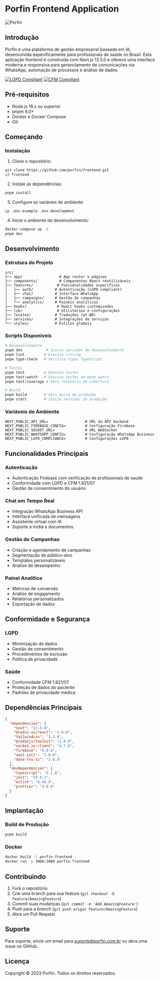 # Porfin Frontend Application

![Porfin](https://porfin.com/logo.png)

## Introdução

Porfin é uma plataforma de gestão empresarial baseada em IA, desenvolvida especificamente para profissionais de saúde no Brasil. Esta aplicação frontend é construída com Next.js 13.5.0 e oferece uma interface moderna e responsiva para gerenciamento de comunicações via WhatsApp, automação de processos e análise de dados.

[![LGPD Compliant](https://img.shields.io/badge/LGPD-Compliant-green.svg)](https://www.planalto.gov.br/ccivil_03/_ato2015-2018/2018/lei/l13709.htm)
[![CFM Compliant](https://img.shields.io/badge/CFM%201.821%2F07-Compliant-blue.svg)](https://sistemas.cfm.org.br/normas/visualizar/resolucoes/BR/2007/1821)

## Pré-requisitos

- Node.js 18.x ou superior
- pnpm 8.0+
- Docker e Docker Compose
- Git

## Começando

### Instalação

1. Clone o repositório:
```bash
git clone https://github.com/porfin/frontend.git
cd frontend
```

2. Instale as dependências:
```bash
pnpm install
```

3. Configure as variáveis de ambiente:
```bash
cp .env.example .env.development
```

4. Inicie o ambiente de desenvolvimento:
```bash
docker-compose up -d
pnpm dev
```

## Desenvolvimento

### Estrutura do Projeto

```
src/
├── app/                 # App router e páginas
├── components/          # Componentes React reutilizáveis
├── features/           # Funcionalidades específicas
│   ├── auth/          # Autenticação (LGPD compliant)
│   ├── chat/          # Interface WhatsApp
│   ├── campaigns/     # Gestão de campanhas
│   └── analytics/     # Painéis analíticos
├── hooks/              # React hooks customizados
├── lib/                # Utilitários e configurações
├── locales/           # Traduções (pt-BR)
├── services/          # Integrações de serviços
└── styles/            # Estilos globais
```

### Scripts Disponíveis

```bash
# Desenvolvimento
pnpm dev           # Inicia servidor de desenvolvimento
pnpm lint         # Executa linting
pnpm type-check   # Verifica tipos TypeScript

# Testes
pnpm test         # Executa testes
pnpm test:watch   # Executa testes em modo watch
pnpm test:coverage # Gera relatório de cobertura

# Build
pnpm build        # Gera build de produção
pnpm start        # Inicia servidor de produção
```

### Variáveis de Ambiente

```env
NEXT_PUBLIC_API_URL=                 # URL da API backend
NEXT_PUBLIC_FIREBASE_CONFIG=         # Configuração Firebase
NEXT_PUBLIC_SOCKET_URL=              # URL WebSocket
NEXT_PUBLIC_WHATSAPP_CONFIG=         # Configuração WhatsApp Business
NEXT_PUBLIC_LGPD_COMPLIANCE=         # Configurações LGPD
```

## Funcionalidades Principais

### Autenticação
- Autenticação Firebase com verificação de profissionais de saúde
- Conformidade com LGPD e CFM 1.821/07
- Gestão de consentimento do usuário

### Chat em Tempo Real
- Integração WhatsApp Business API
- Interface unificada de mensagens
- Assistente virtual com IA
- Suporte a mídia e documentos

### Gestão de Campanhas
- Criação e agendamento de campanhas
- Segmentação de público-alvo
- Templates personalizáveis
- Análise de desempenho

### Painel Analítico
- Métricas de conversão
- Análise de engajamento
- Relatórios personalizados
- Exportação de dados

## Conformidade e Segurança

### LGPD
- Minimização de dados
- Gestão de consentimento
- Procedimentos de exclusão
- Política de privacidade

### Saúde
- Conformidade CFM 1.821/07
- Proteção de dados do paciente
- Padrões de privacidade médica

## Dependências Principais

```json
{
  "dependencies": {
    "next": "13.5.0",
    "@radix-ui/react": "1.0.0",
    "tailwindcss": "3.3.0",
    "@reduxjs/toolkit": "1.9.0",
    "socket.io-client": "4.7.0",
    "firebase": "9.0.0",
    "next-intl": "3.0.0",
    "date-fns-tz": "2.0.0"
  },
  "devDependencies": {
    "typescript": "5.1.6",
    "jest": "29.6.2",
    "eslint": "8.46.0",
    "prettier": "3.0.0"
  }
}
```

## Implantação

### Build de Produção
```bash
pnpm build
```

### Docker
```bash
docker build -t porfin-frontend .
docker run -p 3000:3000 porfin-frontend
```

## Contribuindo

1. Fork o repositório
2. Crie uma branch para sua feature (`git checkout -b feature/AmazingFeature`)
3. Commit suas mudanças (`git commit -m 'Add AmazingFeature'`)
4. Push para a branch (`git push origin feature/AmazingFeature`)
5. Abra um Pull Request

## Suporte

Para suporte, envie um email para suporte@porfin.com.br ou abra uma issue no GitHub.

## Licença

Copyright © 2023 Porfin. Todos os direitos reservados.